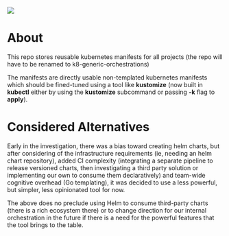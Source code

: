 ![](https://github.com/Ferlab-Ste-Justine/cqdg-orchestrations/workflows/Commit%20Lint%20Check/badge.svg)

# About

This repo stores reusable kubernetes manifests for all projects (the repo will have to be renamed to k8-generic-orchestrations)

The manifests are directly usable non-templated kubernetes manifests which should be fined-tuned using a tool like **kustomize** (now built in **kubectl** either by using the **kustomize** subcommand or passing **-k** flag to **apply**).

# Considered Alternatives

Early in the investigation, there was a bias toward creating helm charts, but after considering of the infrastructure requirements (ie, needing an helm chart repository), added CI complexity (integrating a separate pipeline to release versioned charts, then investigating a third party solution or implementing our own to consume them declaratively) and team-wide cognitive overhead (Go templating), it was decided to use a less powerful, but simpler, less opinionated tool for now.

The above does no preclude using Helm to consume third-party charts (there is a rich ecosystem there) or to change direction for our internal orchestration in the future if there is a need for the powerful features that the tool brings to the table.